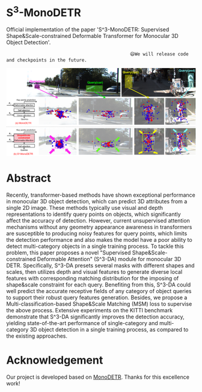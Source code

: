 # S<sup>3</sup>-MonoDETR

Official implementation of the paper 'S^3-MonoDETR: Supervised Shape&Scale-constrained Deformable Transformer for Monocular 3D Object Detection'.

                                                  😄We will release code and checkpoints in the future.

![image](https://github.com/mikasa3lili/S3-MonoDETR/blob/main/intro-m1.png)

# Abstract

Recently, transformer-based methods have shown exceptional performance in monocular 3D object detection, which can predict 3D attributes from a single 2D image. These methods typically use visual and depth representations to identify query points on objects, which significantly affect the accuracy of detection. However, current unsupervised attention mechanisms without any geometry appearance awareness in transformers are susceptible to producing noisy features for query points, which limits the detection performance and also makes the model have a poor ability to detect multi-category objects in a single training process. To tackle this problem, this paper proposes a novel "Supervised Shape&Scale-constrained Deformable Attention" (S^3-DA) module for monocular 3D DETR. Specifically, S^3-DA presets several masks with different shapes and scales, then utilizes depth and visual features to generate diverse local features with corresponding matching distribution for the imposing of shape&scale constraint for each query. Benefiting from this, S^3-DA could well predict the accurate receptive fields of any category of object queries to support their robust query features generation. Besides, we propose a Multi-classification-based Shape&Scale Matching (MSM) loss to supervise the above process. Extensive experiments on the KITTI benchmark demonstrate that S^3-DA significantly improves the detection accuracy, yielding state-of-the-art performance of single-category and multi-category 3D object detection in a single training process, as compared to the existing approaches.

# Acknowledgement
Our project is developed based on [MonoDETR](https://github.com/ZrrSkywalker/MonoDETR). Thanks for this excellence work!
